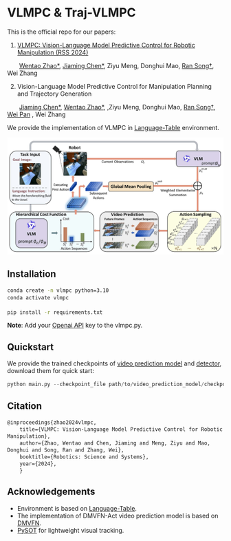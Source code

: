 # VLMPC & Traj-VLMPC

This is the official repo for our papers:

1. [VLMPC: Vision-Language Model Predictive Control for Robotic Manipulation (RSS 2024)](https://www.roboticsproceedings.org/rss20/p106.pdf)

&ensp;&ensp;&ensp;&ensp;[Wentao Zhao*](https://taoshuaiz.github.io/), [Jiaming Chen*](https://ppjmchen.github.io/), Ziyu Meng, Donghui Mao, [Ran Song†](https://faculty.sdu.edu.cn/songran/en/index/1023305/list/index.htm), Wei Zhang


2. Vision-Language Model Predictive Control for Manipulation Planning and Trajectory Generation

&ensp;&ensp;&ensp;&ensp;[Jiaming Chen*](https://ppjmchen.github.io/), [Wentao Zhao*](https://taoshuaiz.github.io/), ,Ziyu Meng, Donghui Mao, [Ran Song†](https://faculty.sdu.edu.cn/songran/en/index/1023305/list/index.htm), [Wei Pan](https://panweihit.github.io/) , Wei Zhang

We provide the implementation of VLMPC in [Language-Table](https://github.com/google-research/language-table) environment.

![framework image](./framework.jpg)



## Installation


```bash
conda create -n vlmpc python=3.10
conda activate vlmpc

pip install -r requirements.txt
```

**Note**: Add your [Openai API](https://openai.com/index/openai-api/) key to the vlmpc.py.


## Quickstart

We provide the trained checkpoints of [video prediction model](https://drive.google.com/file/d/1nztdUl4wanRXscNblmhX2_FF0Y2--TqF/view?usp=drive_link) and [detector](https://drive.google.com/file/d/1bjaxhmEIIav30HLdTKYvM-IWLqcIyCS7/view?usp=drive_link), download them for quick start:

```python
python main.py --checkpoint_file path/to/video_prediction_model/checkpoint --task push_corner --zoom 0.03 --num_samples 50 --plan_freq 3 --det_path path/to/detector/checkpoint
```

## Citation
```
@inproceedings{zhao2024vlmpc,
    title={VLMPC: Vision-Language Model Predictive Control for Robotic Manipulation},
    author={Zhao, Wentao and Chen, Jiaming and Meng, Ziyu and Mao, Donghui and Song, Ran and Zhang, Wei},
    booktitle={Robotics: Science and Systems},
    year={2024},
    }
```

## Acknowledgements
- Environment is based on [Language-Table](https://interactive-language.github.io/).
- The implementation of DMVFN-Act video prediction model is based on [DMVFN](https://github.com/hzwer/CVPR2023-DMVFN).
- [PySOT](https://github.com/STVIR/pysot) for lightweight visual tracking.


